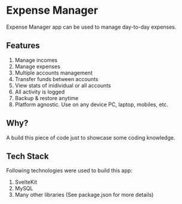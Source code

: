 # Expense Manager

Expense Manager app can be used to manage day-to-day expenses.

## Features

1. Manage incomes
2. Manage expenses
3. Multiple accounts management
4. Transfer funds between accounts
5. View stats of inidividual or all accounts
6. All activity is logged
7. Backup & restore anytime
8. Platform agnostic. Use on any device PC, laptop, mobiles, etc.

## Why?

A build this piece of code just to showcase some coding knowledge.

## Tech Stack

Following technologies were used to build this app:

1. SvelteKit
2. MySQL
3. Many other libraries (See package.json for more details)
